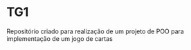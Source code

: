 # TG1
Repositório criado para realização de um projeto de POO para implementação de um jogo de cartas
